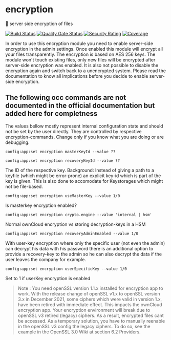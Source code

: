 # encryption
 :lock_with_ink_pen: server side encryption of files
 
 [![Build Status](https://drone.owncloud.com/api/badges/owncloud/encryption/status.svg)](https://drone.owncloud.com/owncloud/encryption)
[![Quality Gate Status](https://sonarcloud.io/api/project_badges/measure?project=owncloud_encryption&metric=alert_status)](https://sonarcloud.io/dashboard?id=owncloud_encryption)
[![Security Rating](https://sonarcloud.io/api/project_badges/measure?project=owncloud_encryption&metric=security_rating)](https://sonarcloud.io/dashboard?id=owncloud_encryption)
[![Coverage](https://sonarcloud.io/api/project_badges/measure?project=owncloud_encryption&metric=coverage)](https://sonarcloud.io/dashboard?id=owncloud_encryption)

In order to use this encryption module you need to enable server-side
encryption in the admin settings. Once enabled this module will encrypt
all your files transparently. The encryption is based on AES 256 keys.
The module won't touch existing files, only new files will be encrypted
after server-side encryption was enabled. It is also not possible to
disable the encryption again and switch back to a unencrypted system.
Please read the documentation to know all implications before you decide
to enable server-side encryption.

## The following occ commands are not documented in the official documentation but added here for completness

The values bellow mostly represent internal configuration state and should not be set by the user directly. They are controlled by respective encryption-commands. Change only if you know what you are doing or are debugging.

`config:app:set encryption masterKeyId --value ??`

`config:app:set encryption recoveryKeyId --value ??`

The ID of the respective key. Background: Instead of giving a path to a keyfile (which might be error-prone) an explicit key-id which is part of the key is given. This is also done to accomodate for Keystorages which might not be file-based.

`config:app:set encryption useMasterKey --value 1/0`

Is masterkey encryption enabled?

`config:app:set encryption crypto.engine --value 'internal | hsm'`

Normal ownCloud encryption vs storing decryption-keys in a HSM

`config:app:set encryption recoveryAdminEnabled --value 1/0`

With user-key encryption where only the specific user (not even the admin) can decrypt his data with his password there is an additional option to provide a recovery-key to the admin so he can also decrypt the data if the user leaves the company for example.

`config:app:set encryption userSpecificKey --value 1/0`

Set to 1 if userKey encryption is enabled


> Note : You need openSSL version 1.1.x installed for encryption app to work. With the release change of openSSL v1.x to openSSL version 3.x in December 2021, some ciphers which were valid in version 1.x, have been retired with immediate effect. This impacts the ownCloud encryption app. Your encryption environment will break due to openSSL v3 retired (legacy) ciphers. As a result, encrypted files cant be accessed. As a temporary solution, you have to manually reenable in the openSSL v3 config the legacy ciphers. To do so, see the example in the OpenSSL 3.0 Wiki at section 6.2 Providers.